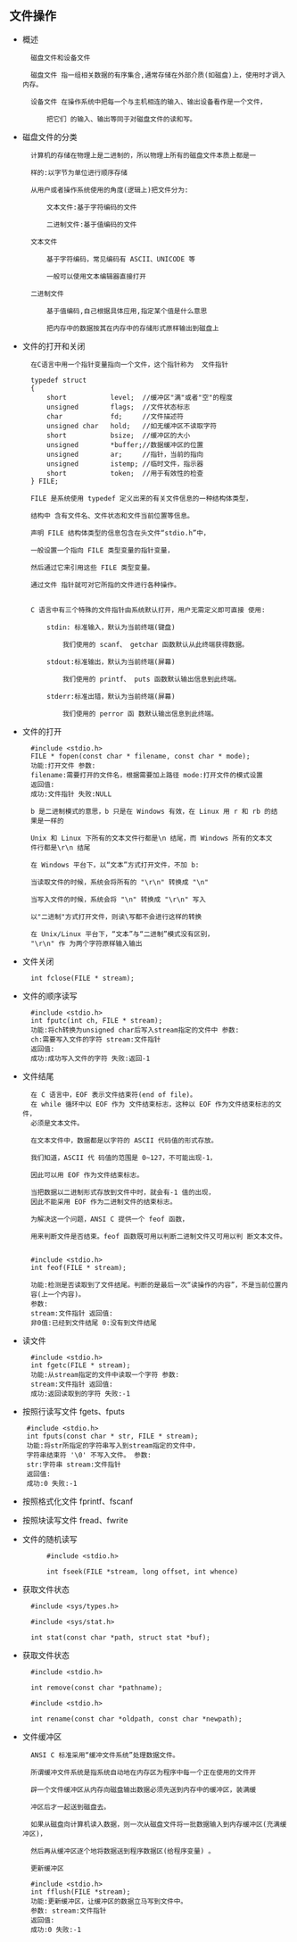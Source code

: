 ## 文件操作

- 概述

		
		磁盘文件和设备文件
		
		磁盘文件 指一组相关数据的有序集合,通常存储在外部介质(如磁盘)上，使用时才调入 内存。
		
		设备文件 在操作系统中把每一个与主机相连的输入、输出设备看作是一个文件，
			
			把它们 的输入、输出等同于对磁盘文件的读和写。
		
		
		
		
	
- 磁盘文件的分类

		
		计算机的存储在物理上是二进制的，所以物理上所有的磁盘文件本质上都是一
		
		样的:以字节为单位进行顺序存储
		
		从用户或者操作系统使用的角度(逻辑上)把文件分为: 
		
			文本文件:基于字符编码的文件
			
			二进制文件:基于值编码的文件
		
		文本文件
			
			基于字符编码，常见编码有 ASCII、UNICODE 等 
			
			一般可以使用文本编辑器直接打开
		
		二进制文件
			
			基于值编码,自己根据具体应用,指定某个值是什么意思
			
			把内存中的数据按其在内存中的存储形式原样输出到磁盘上
			
	
- 文件的打开和关闭

		
		在C语言中用一个指针变量指向一个文件，这个指针称为  文件指针
		
		typedef struct
		{
			short 			level;  //缓冲区"满"或者"空"的程度
			unsigned 		flags;  //文件状态标志
			char 			fd;		//文件描述符
			unsigned char 	hold; 	//如无缓冲区不读取字符
			short 			bsize;	//缓冲区的大小
			unsigned 		*buffer;//数据缓冲区的位置
			unsigned 		ar;		//指针，当前的指向
			unsigned		istemp;	//临时文件，指示器
		 	short			token;  //用于有效性的检查
		} FILE;
		
		FILE 是系统使用 typedef 定义出来的有关文件信息的一种结构体类型，
		
		结构中 含有文件名、文件状态和文件当前位置等信息。
		
		声明 FILE 结构体类型的信息包含在头文件“stdio.h”中，
		
		一般设置一个指向 FILE 类型变量的指针变量，
		
		然后通过它来引用这些 FILE 类型变量。
		
		通过文件 指针就可对它所指的文件进行各种操作。
		
		   
		C 语言中有三个特殊的文件指针由系统默认打开，用户无需定义即可直接 使用:
			
			stdin: 标准输入，默认为当前终端(键盘)
			
				我们使用的 scanf、 getchar 函数默认从此终端获得数据。
			
			stdout:标准输出，默认为当前终端(屏幕)
			
				我们使用的 printf、 puts 函数默认输出信息到此终端。
			
			stderr:标准出错，默认为当前终端(屏幕)
				
				我们使用的 perror 函 数默认输出信息到此终端。
		
		
		
	
- 文件的打开

			
		#include <stdio.h>
		FILE * fopen(const char * filename, const char * mode);
		功能:打开文件 参数:
		filename:需要打开的文件名，根据需要加上路径 mode:打开文件的模式设置
		返回值:
		成功:文件指针 失败:NULL
		
		b 是二进制模式的意思，b 只是在 Windows 有效，在 Linux 用 r 和 rb 的结
		果是一样的
		
		Unix 和 Linux 下所有的文本文件行都是\n 结尾，而 Windows 所有的文本文
		件行都是\r\n 结尾
		
		在 Windows 平台下，以“文本”方式打开文件，不加 b:
		
		当读取文件的时候，系统会将所有的 "\r\n" 转换成 "\n" 
		
		当写入文件的时候，系统会将 "\n" 转换成 "\r\n" 写入 
		
		以"二进制"方式打开文件，则读\写都不会进行这样的转换
		
		在 Unix/Linux 平台下，“文本”与“二进制”模式没有区别，
		"\r\n" 作 为两个字符原样输入输出	
			
			

- 文件关闭

			
		int fclose(FILE * stream);	
			
			

- 文件的顺序读写

		
		#include <stdio.h>
		int fputc(int ch, FILE * stream);
		功能:将ch转换为unsigned char后写入stream指定的文件中 参数:
		ch:需要写入文件的字符 stream:文件指针
		返回值:
		成功:成功写入文件的字符 失败:返回-1
		
		
	
- 文件结尾

		
		在 C 语言中，EOF 表示文件结束符(end of file)。
		在 while 循环中以 EOF 作为 文件结束标志，这种以 EOF 作为文件结束标志的文件，
		必须是文本文件。
		
		在文本文件中，数据都是以字符的 ASCII 代码值的形式存放。
		
		我们知道，ASCII 代 码值的范围是 0~127，不可能出现-1，
		
		因此可以用 EOF 作为文件结束标志。
		
		当把数据以二进制形式存放到文件中时，就会有-1 值的出现，
		因此不能采用 EOF 作为二进制文件的结束标志。
		
		为解决这一个问题，ANSI C 提供一个 feof 函数，
		
		用来判断文件是否结束。feof 函数既可用以判断二进制文件又可用以判 断文本文件。
		
		
		#include <stdio.h>
		int feof(FILE * stream);
		
		功能:检测是否读取到了文件结尾。判断的是最后一次“读操作的内容”，不是当前位置内
		容(上一个内容)。
		参数:
		stream:文件指针 返回值:
		非0值:已经到文件结尾 0:没有到文件结尾
		
	
- 读文件

		
		#include <stdio.h>
		int fgetc(FILE * stream);
		功能:从stream指定的文件中读取一个字符 参数:
		stream:文件指针 返回值:
		成功:返回读取到的字符 失败:-1
		
		
		
	
-  按照行读写文件 fgets、fputs

		
		#include <stdio.h>
		int fputs(const char * str, FILE * stream);
		功能:将str所指定的字符串写入到stream指定的文件中，
		字符串结束符 '\0' 不写入文件。 参数:
		str:字符串 stream:文件指针
		返回值:
		成功:0 失败:-1
		
		
		

- 按照格式化文件 fprintf、fscanf


- 按照块读写文件 fread、fwrite

- 文件的随机读写
			
			#include <stdio.h>
			
			int fseek(FILE *stream, long offset, int whence)
			
	
- 获取文件状态
		
		#include <sys/types.h>
		
		#include <sys/stat.h>
		
		int stat(const char *path, struct stat *buf);
		
		

- 获取文件状态
	
		
		#include <stdio.h>
		
		int remove(const char *pathname);
		
		#include <stdio.h>
		
		int rename(const char *oldpath, const char *newpath);
		

- 文件缓冲区

			
		ANSI C 标准采用“缓冲文件系统”处理数据文件。
		
		所谓缓冲文件系统是指系统自动地在内存区为程序中每一个正在使用的文件开
		
		辟一个文件缓冲区从内存向磁盘输出数据必须先送到内存中的缓冲区，装满缓
		
		冲区后才一起送到磁盘去。
		
		如果从磁盘向计算机读入数据，则一次从磁盘文件将一批数据输入到内存缓冲区(充满缓冲区)，
		
		然后再从缓冲区逐个地将数据送到程序数据区(给程序变量) 。
			
		更新缓冲区
		
		#include <stdio.h>
		int fflush(FILE *stream);
		功能:更新缓冲区，让缓冲区的数据立马写到文件中。
		参数: stream:文件指针
		返回值:
		成功:0 失败:-1	
			
	